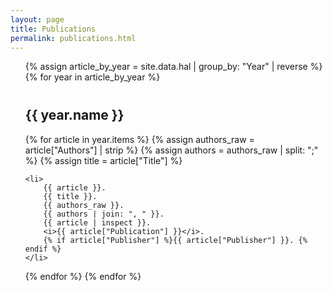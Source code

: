 ```yaml
---
layout: page
title: Publications
permalink: publications.html
---
```


<ul>
{% assign article_by_year = site.data.hal | group_by: "Year" | reverse %}
{% for year in article_by_year %}
  <h2 style="margin-top: 40px;">{{ year.name }}</h2>
  {% for article in year.items %}
    {% assign authors_raw = article["Authors"]  | strip %}
    {% assign authors = authors_raw | split: ";" %}
    {% assign title = article["Title"] %}

    
    
    <li>
        {{ article }}.
        {{ title }}.
        {{ authors_raw }}.
        {{ authors | join: ", " }}.
        {{ article | inspect }}.
        <i>{{ article["Publication"] }}</i>.
        {% if article["Publisher"] %}{{ article["Publisher"] }}. {% endif %}
    </li>

  {% endfor %}
{% endfor %}
</ul>
